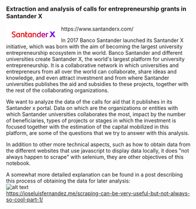 ### Extraction and analysis of calls for entrepreneurship grants in Santander X
<img src="images/Logo_SantanderX.png" alt="alt text" width="150" align="left"/>
https://www.santanderx.com/

In 2017 Banco Santander launched its Santander X initiative, which was born with the aim of becoming the largest university entrepreneurship ecosystem in the world.
Banco Santander and different universities create Santander X, the world's largest platform for university entrepreneurship.
It is a collaborative network in which universities and entrepreneurs from all over the world can collaborate, share ideas and knowledge, and even attract investment and from where Santander universities publishes the aid and subsidies to these projects, together with the rest of the collaborating organizations.

We want to analyze the data of the calls for aid that it publishes in its Santander x portal.
Data on which are the organizations or entities with which Santander universities collaborates the most, impact by the number of beneficiaries, types of projects or stages in which the investment is focused together with the estimation of the capital mobilized in this platform, are some of the questions that we try to answer with this analysis.

In addition to other more technical aspects, such as how to obtain data from the different websites that use javascript to display data locally, it does "not always happen to scrape" with selenium, they are other objectives of this notebook.

A somewhat more detailed explanation can be found in a post describing this process of obtaining the data for later analysis:  
<img src="https://joseluisfernandez.me/wp-content/uploads/2022/02/imagen-destacada.png" alt="alt text" width="300" align="left"/>  
https://joseluisfernandez.me/scraping-can-be-very-useful-but-not-always-so-cool-part-1/  
